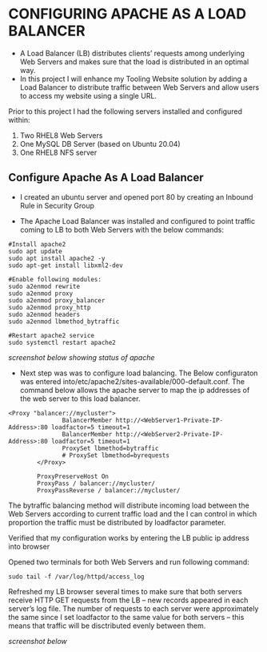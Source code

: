 # __CONFIGURING APACHE AS A LOAD BALANCER__

- A Load Balancer (LB) distributes clients’ requests among underlying Web Servers and makes sure that the load is distributed in an optimal way. 
- In this project I will enhance my Tooling Website solution by adding a Load Balancer to distribute traffic between Web Servers and allow users to access my website using a single URL.

Prior to this project I had the following servers installed and configured within:

1. Two RHEL8 Web Servers
1. One MySQL DB Server (based on Ubuntu 20.04)
1. One RHEL8 NFS server


## Configure Apache As A Load Balancer

- I created an ubuntu server and opened port 80 by creating an Inbound Rule in Security Group


- The Apache Load Balancer was installed and configured to point traffic coming to LB to both Web Servers with the below commands:

```
#Install apache2
sudo apt update
sudo apt install apache2 -y
sudo apt-get install libxml2-dev

#Enable following modules:
sudo a2enmod rewrite
sudo a2enmod proxy
sudo a2enmod proxy_balancer
sudo a2enmod proxy_http
sudo a2enmod headers
sudo a2enmod lbmethod_bytraffic

#Restart apache2 service
sudo systemctl restart apache2
```

*screenshot below showing status of apache*



- Next step was was to configure load balancing. The Below configuraton was entered into/etc/apache2/sites-available/000-default.conf. The command below allows the apache server to map the ip addresses of the web server to this load balancer.

```
<Proxy "balancer://mycluster">
               BalancerMember http://<WebServer1-Private-IP-Address>:80 loadfactor=5 timeout=1
               BalancerMember http://<WebServer2-Private-IP-Address>:80 loadfactor=5 timeout=1
               ProxySet lbmethod=bytraffic
               # ProxySet lbmethod=byrequests
        </Proxy>

        ProxyPreserveHost On
        ProxyPass / balancer://mycluster/
        ProxyPassReverse / balancer://mycluster/

```
The bytraffic balancing method will distribute incoming load between the Web Servers according to current traffic load and the I can control in which proportion the traffic must be distributed by loadfactor parameter.

Verified that my configuration works by entering the LB public ip address into browser 

Opened two terminals for both Web Servers and run following command: 

```
sudo tail -f /var/log/httpd/access_log
```


Refreshed my LB browser several times to make sure that both servers receive HTTP GET requests from the LB – new records appeared in each server’s log file. The number of requests to each server were approximately the same since I set loadfactor to the same value for both servers – this means that traffic will be disctributed evenly between them.

*screenshot below*
